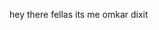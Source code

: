 hey there fellas 
its me omkar dixit 


<!---
Omkardixit18/Omkardixit18 is a ✨ special ✨ repository because its `README.md` (this file) appears on your GitHub profile.
You can click the Preview link to take a look at your changes.
--->
